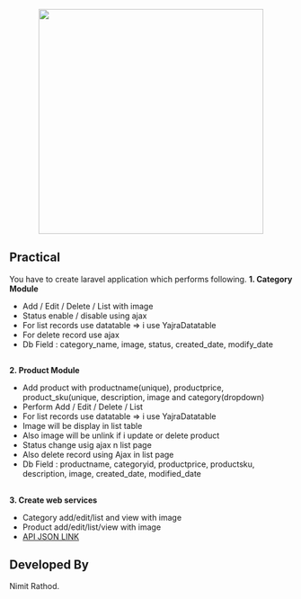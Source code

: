 <p align="center"><img src="https://www.evolutioninfosystem.com/wp-content/themes/evolution/assets/img/evolution-infosystem-icon-dark.png" width="400"></p>


## Practical

You have to create laravel application which performs following.
**1.  Category Module**
-   Add / Edit / Delete / List with image
-   Status enable / disable using ajax
-   For list records use datatable => i use YajraDatatable
-   For delete record use ajax
-   Db Field : category_name, image, status, created_date, modify_date
## 
**2.  Product Module**
-   Add product with productname(unique), productprice, product_sku(unique, description, image and category(dropdown)
-   Perform Add / Edit / Delete / List
-   For list records use datatable => i use YajraDatatable
-   Image will be display in list table
-   Also image will be unlink if i update or delete product
-   Status change usig ajax n list page
-   Also delete record using Ajax in list page
-   Db Field : productname, categoryid, productprice, productsku, description, image, created_date, modified_date
## 

**3.  Create web services**
-   Category add/edit/list and view with image
-   Product add/edit/list/view with image
-   [API JSON LINK](https://www.getpostman.com/collections/c9eaea259a403a94ca36)
## 

## Developed By

Nimit Rathod.
